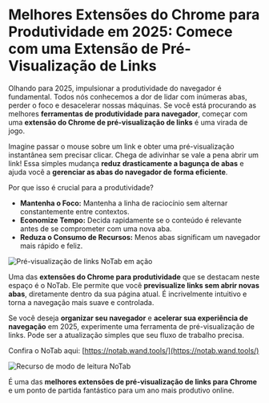 # Melhores Extensões do Chrome para Produtividade em 2025: Comece com uma Extensão de Pré-Visualização de Links

Olhando para 2025, impulsionar a produtividade do navegador é fundamental. Todos nós conhecemos a dor de lidar com inúmeras abas, perder o foco e desacelerar nossas máquinas. Se você está procurando as melhores **ferramentas de produtividade para navegador**, começar com uma **extensão do Chrome de pré-visualização de links** é uma virada de jogo.

Imagine passar o mouse sobre um link e obter uma pré-visualização instantânea sem precisar clicar. Chega de adivinhar se vale a pena abrir um link! Essa simples mudança **reduz drasticamente a bagunça de abas** e ajuda você a **gerenciar as abas do navegador de forma eficiente**.

Por que isso é crucial para a produtividade?
*   **Mantenha o Foco:** Mantenha a linha de raciocínio sem alternar constantemente entre contextos.
*   **Economize Tempo:** Decida rapidamente se o conteúdo é relevante antes de se comprometer com uma nova aba.
*   **Reduza o Consumo de Recursos:** Menos abas significam um navegador mais rápido e feliz.

![Pré-visualização de links NoTab em ação](images/notab1.png)

Uma das **extensões do Chrome para produtividade** que se destacam neste espaço é o NoTab. Ele permite que você **previsualize links sem abrir novas abas**, diretamente dentro da sua página atual. É incrivelmente intuitivo e torna a navegação mais suave e controlada.

Se você deseja **organizar seu navegador** e **acelerar sua experiência de navegação** em 2025, experimente uma ferramenta de pré-visualização de links. Pode ser a atualização simples que seu fluxo de trabalho precisa.

Confira o NoTab aqui: [https://notab.wand.tools/](https://notab.wand.tools/)

![Recurso de modo de leitura NoTab](images/notab2.png)

É uma das **melhores extensões de pré-visualização de links para Chrome** e um ponto de partida fantástico para um ano mais produtivo online.
